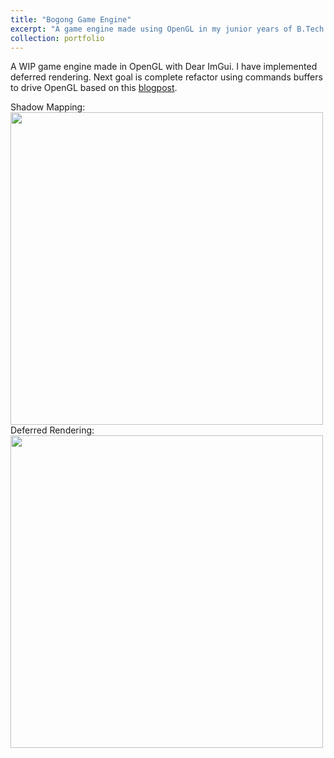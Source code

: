 ```yaml
---
title: "Bogong Game Engine"
excerpt: "A game engine made using OpenGL in my junior years of B.Tech <br/><img src='/grayskull/images/shadowmapping.gif' width='500' height='500' >"
collection: portfolio
---  
```

A WIP game engine made in OpenGL with Dear ImGui. I have implemented deferred rendering. Next goal is complete refactor using commands buffers to drive OpenGL based on this [blogpost](http://alinloghin.com/articles/command_buffer.html).  

Shadow Mapping:  
<img src='/grayskull/images/shadowmapping.gif' width='500' height='500' >
Deferred Rendering:  
<img src='/grayskull/images/deferred.png' width='500' height='500' >
